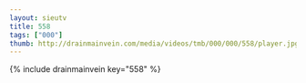 ```yaml
--- 
layout: sieutv
title: 558
tags: ["000"]
thumb: http://drainmainvein.com/media/videos/tmb/000/000/558/player.jpg
---
```

{% include drainmainvein key="558" %} 
